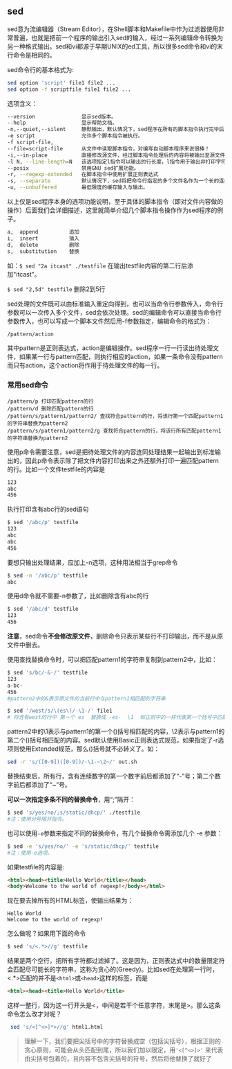 ## sed

sed意为流编辑器（Stream Editor），在Shell脚本和Makefile中作为过滤器使用非常普遍，也就是把前一个程序的输出引入sed的输入，经过一系列编辑命令转换为另一种格式输出。sed和vi都源于早期UNIX的ed工具，所以很多sed命令和vi的末行命令是相同的。

sed命令行的基本格式为:

```sh
sed option 'script' file1 file2 ...
sed option -f scriptfile file1 file2 ...
```

选项含义：

```sh
--version 				显示sed版本。
--help					显示帮助文档。
-n,--quiet,--silent 	静默输出，默认情况下，sed程序在所有的脚本指令执行完毕后，将自动打印模式空间中的内容，这些选项可以屏蔽自动打印。
-e script 				允许多个脚本指令被执行。
-f script-file,
--file=script-file 		从文件中读取脚本指令，对编写自动脚本程序来说很棒！
-i,--in-place 			直接修改源文件，经过脚本指令处理后的内容将被输出至源文件（源文件被修改）慎用！
-l N, --line-length=N 	该选项指定l指令可以输出的行长度，l指令用于输出非打印字符。
--posix 				禁用GNU sed扩展功能。
-r, --regexp-extended 	在脚本指令中使用扩展正则表达式
-s, --separate 			默认情况下，sed将把命令行指定的多个文件名作为一个长的连续的输入流。而GNU sed则允许把他们当作单独的文件，这样如正则表达式则不进行跨文件匹配。
-u, --unbuffered 		最低限度的缓存输入与输出。
```

以上仅是sed程序本身的选项功能说明，至于具体的脚本指令（即对文件内容做的操作）后面我们会详细描述，这里就简单介绍几个脚本指令操作作为sed程序的例子。

```sh
a,	append 			追加
i,	insert 			插入
d,	delete 			删除
s,	substitution 	替换
```

如：`$ sed "2a itcast" ./testfile` 在输出testfile内容的第二行后添加"itcast"。

`$ sed "2,5d" testfile` 删除2到5行

sed处理的文件既可以由标准输入重定向得到，也可以当命令行参数传入，命令行参数可以一次传入多个文件，sed会依次处理。sed的编辑命令可以直接当命令行参数传入，也可以写成一个脚本文件然后用-f参数指定，编辑命令的格式为：

```sh
/pattern/action
```

其中pattern是正则表达式，action是编辑操作。sed程序一行一行读出待处理文件，如果某一行与pattern匹配，则执行相应的action，如果一条命令没有pattern而只有action，这个action将作用于待处理文件的每一行。

### 常用sed命令

```shell
/pattern/p 打印匹配pattern的行
/pattern/d 删除匹配pattern的行
/pattern/s/pattern1/pattern2/ 查找符合pattern的行，将该行第一个匹配pattern1的字符串替换为pattern2
/pattern/s/pattern1/pattern2/g 查找符合pattern的行，将该行所有匹配pattern1的字符串替换为pattern2
```

使用p命令需要注意，sed是把待处理文件的内容连同处理结果一起输出到标准输出的，因此p命令表示除了把文件内容打印出来之外还额外打印一遍匹配pattern的行。比如一个文件testfile的内容是

```makefile
123
abc
456
```

执行打印含有abc行的sed语句

```sh
$ sed '/abc/p' testfile
123
abc
abc
456
```

要想只输出处理结果，应加上-n选项，这种用法相当于grep命令

```sh
$ sed -n '/abc/p' testfile
abc
```

使用d命令就不需要-n参数了，比如删除含有abc的行

```sh
$ sed '/abc/d' testfile
123
456
```

**注意**，sed命令**不会修改原文件**，删除命令只表示某些行不打印输出，而不是从原文件中删去。

使用查找替换命令时，可以把匹配pattern1的字符串复制到pattern2中，比如：

```sh
$ sed 's/bc/-&-/' testfile
123
a-bc-
456
#pattern2中的&表示原文件的当前行中与pattern1相匹配的字符串
```

```sh
$ sed '/west/s/\(es\)/-\1-/' file1
# 将含有west的行中 第一个 es  替换成 -es-  \1  和正则中的一样代表第一个括号中匹配到的串
```

pattern2中的\1表示与pattern1的第一个()括号相匹配的内容，\2表示与pattern1的第二个()括号相匹配的内容。sed默认使用Basic正则表达式规范，如果指定了-r选项则使用Extended规范，那么()括号就不必转义了。如：

```sh
sed -r 's/([0-9])([0-9])/-\1-~\2~/' out.sh
```

替换结束后，所有行，含有连续数字的第一个数字前后都添加了“-”号；第二个数字前后都添加了“~”号。

**可以一次指定多条不同的替换命令**，用“;”隔开：

```sh
$ sed 's/yes/no/;s/static/dhcp/' ./testfile
#注：使用分号隔开指令。
```

也可以使用`-e`参数来指定不同的替换命令，有几个替换命令需添加几个 -e 参数：

```sh
$ sed -e 's/yes/no/' -e 's/static/dhcp/' testfile
#注：使用-e选项。
```

如果testfile的内容是:

```html
<html><head><title>Hello World</title></head>
<body>Welcome to the world of regexp!</body></html>
```

现在要去掉所有的HTML标签，使输出结果为：

```
Hello World
Welcome to the world of regexp!
```

怎么做呢？如果用下面的命令

```sh
$ sed 's/<.*>//g' testfile
```

结果是两个空行，把所有字符都过滤掉了。这是因为，正则表达式中的数量限定符会匹配尽可能长的字符串，这称为贪心的(Greedy)。比如sed在处理第一行时，<.*>匹配的并不是`<html>`或`<head>`这样的标签，而是

```html
<html><head><title>Hello World</title>
```

这样一整行，因为这一行开头是<，中间是若干个任意字符，末尾是>。那么这条命令怎么改才对呢？

```sh
 sed 's/<[^<>]*>//g' html1.html 
```

> 理解一下，我们要把尖括号中的字符替换成空（包括尖括号），根据正则的贪心原则，可能会从头匹配到尾，所以我们加以限定，用`'<[^<>]>'` 来代表由尖括号包着的，且内容不包含尖括号的符号，然后将他替换了就好了 























